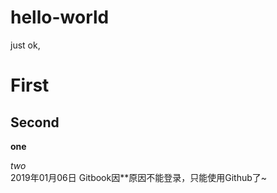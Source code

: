 # hello-world
just
ok, 
# First
## Second
**one**

*two*  
2019年01月06日
Gitbook因\*\*原因不能登录，只能使用Github了~
